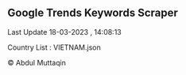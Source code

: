 

## Google Trends Keywords Scraper 
 
Last Update 18-03-2023 , 14:08:13

Country List :
VIETNAM.json



© Abdul Muttaqin 
